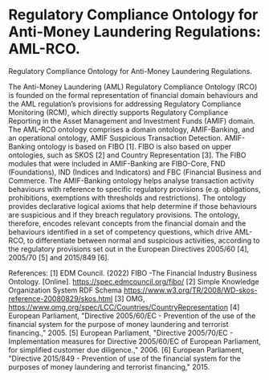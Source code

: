 # Regulatory Compliance Ontology for Anti-Money Laundering Regulations: AML-RCO.
Regulatory Compliance Ontology for Anti-Money Laundering Regulations.

The Anti-Money Laundering (AML) Regulatory Compliance Ontology (RCO) is founded on the formal representation of financial domain behaviours and the AML regulation’s provisions for addressing Regulatory Compliance Monitoring (RCM), which directly supports Regulatory Compliance Reporting in the Asset Management and Investment Funds (AMIF) domain. The AML-RCO ontology comprises a domain ontology, AMIF-Banking, and an operational ontology, AMIF Suspicious Transaction Detection. 
AMIF-Banking ontology is based on FIBO [1]. FIBO is also based on upper ontologies, such as SKOS [2] and Country Representation [3]. The FIBO modules that were included in AMIF-Banking are FIBO-Core, FND (Foundations), IND (Indices and Indicators) and FBC (Financial Business and Commerce.
The AMIF-Banking ontology helps analyse transaction activity behaviours with reference to specific regulatory provisions (e.g. obligations, prohibitions, exemptions with thresholds and restrictions). The ontology provides declarative logical axioms that help determine if those behaviours are suspicious and if they breach regulatory provisions. The ontology, therefore, encodes relevant concepts from the financial domain and the behaviours identified in a set of competency questions, which drive AML-RCO, to differentiate between normal and suspicious activities, according to the regulatory provisions set out in the European Directives 2005/60 [4], 2005/70 [5] and 2015/849 [6].

References:
[1] EDM Council. (2022) FIBO -The Financial Industry Business Ontology. [Online]. https://spec.edmcouncil.org/fibo/
[2] Simple Knowledge Organization System RDF Schema https://www.w3.org/TR/2008/WD-skos-reference-20080829/skos.html
[3] OMG, https://www.omg.org/spec/LCC/Countries/CountryRepresentation
[4] European Parliament, "Directive 2005/60/EC - Prevention of the use of the financial system for the purpose of money laundering and terrorist financing.," 2005.
[5] European Parliament, "Directive 2005/70/EC - Implementation measures for Directive 2005/60/EC of European Parliament, for simplified customer due diligence.," 2006.
[6] European Parliament, "Directive 2015/849 - Prevention of use of the financial system for the purposes of money laundering and terrorist financing," 2015.
